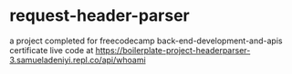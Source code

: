# request-header-parser
a project completed for freecodecamp back-end-development-and-apis certificate
live code at https://boilerplate-project-headerparser-3.samueladeniyi.repl.co/api/whoami
